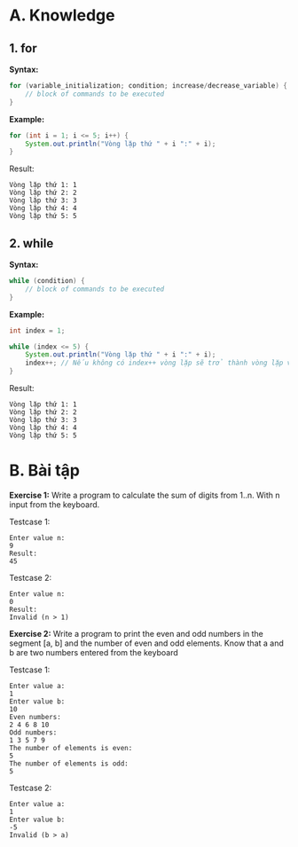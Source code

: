 # A. Knowledge
## 1. for
**Syntax:**

```java
for (variable_initialization; condition; increase/decrease_variable) {
    // block of commands to be executed
}
```

**Example:**

```java
for (int i = 1; i <= 5; i++) {
    System.out.println("Vòng lặp thứ " + i ":" + i);
}
```

Result:

```
Vòng lặp thứ 1: 1
Vòng lặp thứ 2: 2
Vòng lặp thứ 3: 3
Vòng lặp thứ 4: 4
Vòng lặp thứ 5: 5
```
## 2. while
**Syntax:**

```java
while (condition) {
    // block of commands to be executed
}
```

**Example:**

```java
int index = 1;

while (index <= 5) {
    System.out.println("Vòng lặp thứ " + i ":" + i);
    index++; // Nếu không có index++ vòng lặp sẽ trở thành vòng lặp vô hạn
}
```

Result:

```
Vòng lặp thứ 1: 1
Vòng lặp thứ 2: 2
Vòng lặp thứ 3: 3
Vòng lặp thứ 4: 4
Vòng lặp thứ 5: 5
```

# B. Bài tập

**Exercise 1:** Write a program to calculate the sum of digits from 1..n. With n input from the keyboard.

Testcase 1:
```
Enter value n:
9
Result:
45
```

Testcase 2:
```
Enter value n:
0
Result:
Invalid (n > 1)
```

**Exercise 2:** Write a program to print the even and odd numbers in the segment [a, b] and the number of even and odd elements. Know that a and b are two numbers entered from the keyboard

Testcase 1:
```
Enter value a:
1
Enter value b:
10
Even numbers:
2 4 6 8 10
Odd numbers:
1 3 5 7 9
The number of elements is even:
5
The number of elements is odd:
5
```

Testcase 2:
```
Enter value a:
1
Enter value b:
-5
Invalid (b > a)
```
